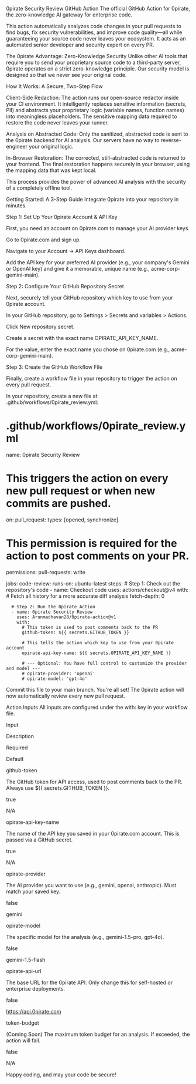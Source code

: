 0pirate Security Review GitHub Action
The official GitHub Action for 0pirate, the zero-knowledge AI gateway for enterprise code.

This action automatically analyzes code changes in your pull requests to find bugs, fix security vulnerabilities, and improve code quality—all while guaranteeing your source code never leaves your ecosystem. It acts as an automated senior developer and security expert on every PR.

The 0pirate Advantage: Zero-Knowledge Security
Unlike other AI tools that require you to send your proprietary source code to a third-party server, 0pirate operates on a strict zero-knowledge principle. Our security model is designed so that we never see your original code.

How It Works: A Secure, Two-Step Flow

Client-Side Redaction: The action runs our open-source redactor inside your CI environment. It intelligently replaces sensitive information (secrets, PII) and abstracts your proprietary logic (variable names, function names) into meaningless placeholders. The sensitive mapping data required to restore the code never leaves your runner.

Analysis on Abstracted Code: Only the sanitized, abstracted code is sent to the 0pirate backend for AI analysis. Our servers have no way to reverse-engineer your original logic.

In-Browser Restoration: The corrected, still-abstracted code is returned to your frontend. The final restoration happens securely in your browser, using the mapping data that was kept local.

This process provides the power of advanced AI analysis with the security of a completely offline tool.

Getting Started: A 3-Step Guide
Integrate 0pirate into your repository in minutes.

Step 1: Set Up Your 0pirate Account & API Key

First, you need an account on 0pirate.com to manage your AI provider keys.

Go to 0pirate.com and sign up.

Navigate to your Account -> API Keys dashboard.

Add the API key for your preferred AI provider (e.g., your company's Gemini or OpenAI key) and give it a memorable, unique name (e.g., acme-corp-gemini-main).

Step 2: Configure Your GitHub Repository Secret

Next, securely tell your GitHub repository which key to use from your 0pirate account.

In your GitHub repository, go to Settings > Secrets and variables > Actions.

Click New repository secret.

Create a secret with the exact name OPIRATE_API_KEY_NAME.

For the value, enter the exact name you chose on 0pirate.com (e.g., acme-corp-gemini-main).

Step 3: Create the GitHub Workflow File

Finally, create a workflow file in your repository to trigger the action on every pull request.

In your repository, create a new file at .github/workflows/0pirate_review.yml:

# .github/workflows/0pirate_review.yml
name: 0pirate Security Review

# This triggers the action on every new pull request or when new commits are pushed.
on:
  pull_request:
    types: [opened, synchronize]

# This permission is required for the action to post comments on your PR.
permissions:
  pull-requests: write

jobs:
  code-review:
    runs-on: ubuntu-latest
    steps:
      # Step 1: Check out the repository's code
      - name: Checkout code
        uses: actions/checkout@v4
        with:
          # Fetch all history for a more accurate diff analysis
          fetch-depth: 0

      # Step 2: Run the 0pirate Action
      - name: 0pirate Security Review
        uses: Arunmadhavan28/0pirate-action@v1
        with:
          # This token is used to post comments back to the PR
          github-token: ${{ secrets.GITHUB_TOKEN }}
          
          # This tells the action which key to use from your 0pirate account
          opirate-api-key-name: ${{ secrets.OPIRATE_API_KEY_NAME }}
          
          # --- Optional: You have full control to customize the provider and model ---
          # opirate-provider: 'openai'
          # opirate-model: 'gpt-4o'

Commit this file to your main branch. You're all set! The 0pirate action will now automatically review every new pull request.

Action Inputs
All inputs are configured under the with: key in your workflow file.

Input

Description

Required

Default

github-token

The GitHub token for API access, used to post comments back to the PR. Always use ${{ secrets.GITHUB_TOKEN }}.

true

N/A

opirate-api-key-name

The name of the API key you saved in your 0pirate.com account. This is passed via a GitHub secret.

true

N/A

opirate-provider

The AI provider you want to use (e.g., gemini, openai, anthropic). Must match your saved key.

false

gemini

opirate-model

The specific model for the analysis (e.g., gemini-1.5-pro, gpt-4o).

false

gemini-1.5-flash

opirate-api-url

The base URL for the 0pirate API. Only change this for self-hosted or enterprise deployments.

false

https://api.0pirate.com

token-budget

(Coming Soon) The maximum token budget for an analysis. If exceeded, the action will fail.

false

N/A

Happy coding, and may your code be secure! 

